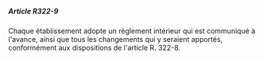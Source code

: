##### Article R322-9

Chaque établissement adopte un règlement intérieur qui est communiqué à l'avance, ainsi que tous les changements qui y seraient apportés, conformément aux dispositions de l'article R. 322-8.


